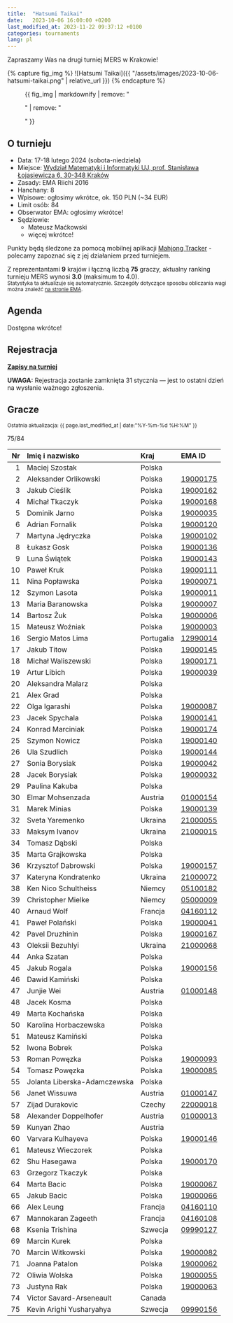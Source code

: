 ```yaml
---
title:  "Hatsumi Taikai"
date:   2023-10-06 16:00:00 +0200
last_modified_at: 2023-11-22 09:37:12 +0100
categories: tournaments
lang: pl
---
```


Zapraszamy Was na drugi turniej MERS w Krakowie!

{% capture fig_img %}
![Hatsumi Taikai]({{ "/assets/images/2023-10-06-hatsumi-taikai.png" | relative_url }})
{% endcapture %}

<figure>
  {{ fig_img | markdownify | remove: "<p>" | remove: "</p>" }}
</figure>

## O turnieju

* Data: 17-18 lutego 2024 (sobota-niedziela)
* Miejsce: [Wydział Matematyki i Informatyki UJ, prof. Stanisława Łojasiewicza 6, 30-348 Kraków](https://goo.gl/maps/izBiryMK8gM9GpQd6)
* Zasady: EMA Riichi 2016
* Hanchany: 8
* Wpisowe: ogłosimy wkrótce, ok. 150 PLN (~34 EUR)
* Limit osób: 84
* Obserwator EMA: ogłosimy wkrótce!
* Sędziowie:
  - Mateusz Maćkowski
  - więcej wkrótce!

Punkty będą śledzone za pomocą mobilnej aplikacji [Mahjong Tracker](https://mahjongtracker.com/) - polecamy zapoznać się
z jej działaniem przed turniejem.

Z reprezentantami **9** krajów i łączną liczbą **75** graczy, aktualny ranking turnieju MERS wynosi **3.0** (maksimum to 4.0).\
<small>Statystyka ta aktualizuje się automatycznie. Szczegóły dotyczące sposobu obliczania wagi można znaleźć [na stronie EMA](http://mahjong-europe.org/ranking/Basicsranking.html).</small>

## Agenda

Dostępna wkrótce!

## Rejestracja

**[Zapisy na turniej](https://forms.gle/Q9MxGdNQU1fJbf746)**

**UWAGA:** Rejestracja zostanie zamknięta 31 stycznia &mdash; jest to ostatni dzień na wysłanie ważnego zgłoszenia.

## Gracze

<small>Ostatnia aktualizacja: {{ page.last_modified_at | date:"%Y-%m-%d %H:%M" }}</small>

<div class="progress" style="margin-bottom: 0.5em">
	<div
		class="progress-bar progress-bar-striped"
		role="progressbar"
		style="width: calc(100%*75/84);"
		aria-valuenow="75"
		aria-valuemin="0"
		aria-valuemax="84">
		75/84
	</div>
</div>

<div id="biggus-tablus" markdown="block">

| Nr | Imię i nazwisko                          | Kraj                 | EMA ID                                                              |
|---:|:-----------------------------------------|:---------------------|:--------------------------------------------------------------------|
|  1 | Maciej Szostak                           | Polska               |                                                                     |
|  2 | Aleksander Orlikowski                    | Polska               | [19000175](http://mahjong-europe.org/ranking/Players/19000175.html) |
|  3 | Jakub Cieślik                            | Polska               | [19000162](http://mahjong-europe.org/ranking/Players/19000162.html) |
|  4 | Michał Tkaczyk                           | Polska               | [19000168](http://mahjong-europe.org/ranking/Players/19000168.html) |
|  5 | Dominik Jarno                            | Polska               | [19000035](http://mahjong-europe.org/ranking/Players/19000035.html) |
|  6 | Adrian Fornalik                          | Polska               | [19000120](http://mahjong-europe.org/ranking/Players/19000120.html) |
|  7 | Martyna Jędryczka                        | Polska               | [19000102](http://mahjong-europe.org/ranking/Players/19000102.html) |
|  8 | Łukasz Gosk                              | Polska               | [19000136](http://mahjong-europe.org/ranking/Players/19000136.html) |
|  9 | Luna Świątek                             | Polska               | [19000143](http://mahjong-europe.org/ranking/Players/19000143.html) |
| 10 | Paweł Kruk                               | Polska               | [19000111](http://mahjong-europe.org/ranking/Players/19000111.html) |
| 11 | Nina Popławska                           | Polska               | [19000071](http://mahjong-europe.org/ranking/Players/19000071.html) |
| 12 | Szymon Lasota                            | Polska               | [19000011](http://mahjong-europe.org/ranking/Players/19000011.html) |
| 13 | Maria Baranowska                         | Polska               | [19000007](http://mahjong-europe.org/ranking/Players/19000007.html) |
| 14 | Bartosz Żuk                              | Polska               | [19000006](http://mahjong-europe.org/ranking/Players/19000006.html) |
| 15 | Mateusz Woźniak                          | Polska               | [19000003](http://mahjong-europe.org/ranking/Players/19000003.html) |
| 16 | Sergio Matos Lima                        | Portugalia           | [12990014](http://mahjong-europe.org/ranking/Players/12990014.html) |
| 17 | Jakub Titow                              | Polska               | [19000145](http://mahjong-europe.org/ranking/Players/19000145.html) |
| 18 | Michał Waliszewski                       | Polska               | [19000171](http://mahjong-europe.org/ranking/Players/19000171.html) |
| 19 | Artur Libich                             | Polska               | [19000039](http://mahjong-europe.org/ranking/Players/19000039.html) |
| 20 | Aleksandra Malarz                        | Polska               |                                                                     |
| 21 | Alex Grad                                | Polska               |                                                                     |
| 22 | Olga Igarashi                            | Polska               | [19000087](http://mahjong-europe.org/ranking/Players/19000087.html) |
| 23 | Jacek Spychala                           | Polska               | [19000141](http://mahjong-europe.org/ranking/Players/19000141.html) |
| 24 | Konrad Marciniak                         | Polska               | [19000174](http://mahjong-europe.org/ranking/Players/19000174.html) |
| 25 | Szymon Nowicz                            | Polska               | [19000140](http://mahjong-europe.org/ranking/Players/19000140.html) |
| 26 | Ula Szudlich                             | Polska               | [19000144](http://mahjong-europe.org/ranking/Players/19000144.html) |
| 27 | Sonia Borysiak                           | Polska               | [19000042](http://mahjong-europe.org/ranking/Players/19000042.html) |
| 28 | Jacek Borysiak                           | Polska               | [19000032](http://mahjong-europe.org/ranking/Players/19000032.html) |
| 29 | Paulina Kakuba                           | Polska               |                                                                     |
| 30 | Elmar Mohsenzada                         | Austria              | [01000154](http://mahjong-europe.org/ranking/Players/01000154.html) |
| 31 | Marek Minias                             | Polska               | [19000139](http://mahjong-europe.org/ranking/Players/19000139.html) |
| 32 | Sveta Yaremenko                          | Ukraina              | [21000055](http://mahjong-europe.org/ranking/Players/21000055.html) |
| 33 | Maksym Ivanov                            | Ukraina              | [21000015](http://mahjong-europe.org/ranking/Players/21000015.html) |
| 34 | Tomasz Dąbski                            | Polska               |                                                                     |
| 35 | Marta Grajkowska                         | Polska               |                                                                     |
| 36 | Krzysztof Dabrowski                      | Polska               | [19000157](http://mahjong-europe.org/ranking/Players/19000157.html) |
| 37 | Kateryna Kondratenko                     | Ukraina              | [21000072](http://mahjong-europe.org/ranking/Players/21000072.html) |
| 38 | Ken Nico Schultheiss                     | Niemcy               | [05100182](http://mahjong-europe.org/ranking/Players/05100182.html) |
| 39 | Christopher Mielke                       | Niemcy               | [05000009](http://mahjong-europe.org/ranking/Players/05000009.html) |
| 40 | Arnaud Wolf                              | Francja              | [04160112](http://mahjong-europe.org/ranking/Players/04160112.html) |
| 41 | Paweł Polański                           | Polska               | [19000041](http://mahjong-europe.org/ranking/Players/19000041.html) |
| 42 | Pavel Druzhinin                          | Polska               | [19000167](http://mahjong-europe.org/ranking/Players/19000167.html) |
| 43 | Oleksii Bezuhlyi                         | Ukraina              | [21000068](http://mahjong-europe.org/ranking/Players/21000068.html) |
| 44 | Anka Szatan                              | Polska               |                                                                     |
| 45 | Jakub Rogala                             | Polska               | [19000156](http://mahjong-europe.org/ranking/Players/19000156.html) |
| 46 | Dawid Kamiński                           | Polska               |                                                                     |
| 47 | Junjie Wei                               | Austria              | [01000148](http://mahjong-europe.org/ranking/Players/01000148.html) |
| 48 | Jacek Kosma                              | Polska               |                                                                     |
| 49 | Marta Kochańska                          | Polska               |                                                                     |
| 50 | Karolina Horbaczewska                    | Polska               |                                                                     |
| 51 | Mateusz Kamiński                         | Polska               |                                                                     |
| 52 | Iwona Bobrek                             | Polska               |                                                                     |
| 53 | Roman Powęzka                            | Polska               | [19000093](http://mahjong-europe.org/ranking/Players/19000093.html) |
| 54 | Tomasz Powęzka                           | Polska               | [19000085](http://mahjong-europe.org/ranking/Players/19000085.html) |
| 55 | Jolanta Liberska-Adamczewska             | Polska               |                                                                     |
| 56 | Janet Wissuwa                            | Austria              | [01000147](http://mahjong-europe.org/ranking/Players/01000147.html) |
| 57 | Zijad Durakovic                          | Czechy               | [22000018](http://mahjong-europe.org/ranking/Players/22000018.html) |
| 58 | Alexander Doppelhofer                    | Austria              | [01000013](http://mahjong-europe.org/ranking/Players/01000013.html) |
| 59 | Kunyan Zhao                              | Austria              |                                                                     |
| 60 | Varvara Kulhayeva                        | Polska               | [19000146](http://mahjong-europe.org/ranking/Players/19000146.html) |
| 61 | Mateusz Wieczorek                        | Polska               |                                                                     |
| 62 | Shu Hasegawa                             | Polska               | [19000170](http://mahjong-europe.org/ranking/Players/19000170.html) |
| 63 | Grzegorz Tkaczyk                         | Polska               |                                                                     |
| 64 | Marta Bacic                              | Polska               | [19000067](http://mahjong-europe.org/ranking/Players/19000067.html) |
| 65 | Jakub Bacic                              | Polska               | [19000066](http://mahjong-europe.org/ranking/Players/19000066.html) |
| 66 | Alex Leung                               | Francja              | [04160110](http://mahjong-europe.org/ranking/Players/04160110.html) |
| 67 | Mannokaran Zageeth                       | Francja              | [04160108](http://mahjong-europe.org/ranking/Players/04160108.html) |
| 68 | Ksenia Trishina                          | Szwecja              | [09990127](http://mahjong-europe.org/ranking/Players/09990127.html) |
| 69 | Marcin Kurek                             | Polska               |                                                                     |
| 70 | Marcin Witkowski                         | Polska               | [19000082](http://mahjong-europe.org/ranking/Players/19000082.html) |
| 71 | Joanna Patalon                           | Polska               | [19000062](http://mahjong-europe.org/ranking/Players/19000062.html) |
| 72 | Oliwia Wolska                            | Polska               | [19000055](http://mahjong-europe.org/ranking/Players/19000055.html) |
| 73 | Justyna Rak                              | Polska               | [19000063](http://mahjong-europe.org/ranking/Players/19000063.html) |
| 74 | Victor Savard-Arseneault                 | Canada               |                                                                     |
| 75 | Kevin Arighi Yusharyahya                 | Szwecja              | [09990156](http://mahjong-europe.org/ranking/Players/09990156.html) |

</div>